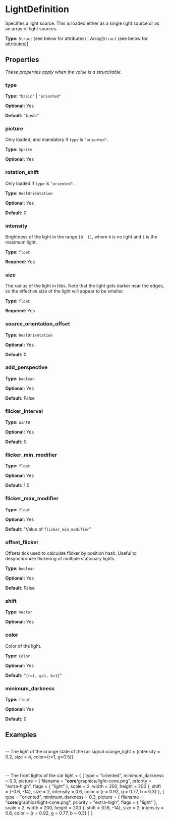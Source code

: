# LightDefinition

Specifies a light source. This is loaded either as a single light source or as an array of light sources.

**Type:** `Struct` (see below for attributes) | Array[`Struct` (see below for attributes)]

## Properties

*These properties apply when the value is a struct/table.*

### type

**Type:** `"basic"` | `"oriented"`

**Optional:** Yes

**Default:** "basic"

### picture

Only loaded, and mandatory if `type` is `"oriented"`.

**Type:** `Sprite`

**Optional:** Yes

### rotation_shift

Only loaded if `type` is `"oriented"`.

**Type:** `RealOrientation`

**Optional:** Yes

**Default:** 0

### intensity

Brightness of the light in the range `[0, 1]`, where `0` is no light and `1` is the maximum light.

**Type:** `float`

**Required:** Yes

### size

The radius of the light in tiles. Note that the light gets darker near the edges, so the effective size of the light will appear to be smaller.

**Type:** `float`

**Required:** Yes

### source_orientation_offset

**Type:** `RealOrientation`

**Optional:** Yes

**Default:** 0

### add_perspective

**Type:** `boolean`

**Optional:** Yes

**Default:** False

### flicker_interval

**Type:** `uint8`

**Optional:** Yes

**Default:** 0

### flicker_min_modifier

**Type:** `float`

**Optional:** Yes

**Default:** 1.0

### flicker_max_modifier

**Type:** `float`

**Optional:** Yes

**Default:** "Value of `flicker_min_modifier`"

### offset_flicker

Offsets tick used to calculate flicker by position hash. Useful to desynchronize flickering of multiple stationary lights.

**Type:** `boolean`

**Optional:** Yes

**Default:** False

### shift

**Type:** `Vector`

**Optional:** Yes

### color

Color of the light.

**Type:** `Color`

**Optional:** Yes

**Default:** "`{r=1, g=1, b=1}`"

### minimum_darkness

**Type:** `float`

**Optional:** Yes

**Default:** 0

## Examples

```
```
-- The light of the orange state of the rail signal
orange_light = {intensity = 0.2, size = 4, color={r=1, g=0.5}}
```
```

```
```
-- The front lights of the car
light =
{
  {
    type = "oriented",
    minimum_darkness = 0.3,
    picture =
    {
      filename = "__core__/graphics/light-cone.png",
      priority = "extra-high",
      flags = { "light" },
      scale = 2,
      width = 200,
      height = 200
    },
    shift = {-0.6, -14},
    size = 2,
    intensity = 0.6,
    color = {r = 0.92, g = 0.77, b = 0.3}
  },
  {
    type = "oriented",
    minimum_darkness = 0.3,
    picture =
    {
      filename = "__core__/graphics/light-cone.png",
      priority = "extra-high",
      flags = { "light" },
      scale = 2,
      width = 200,
      height = 200
    },
    shift = {0.6, -14},
    size = 2,
    intensity = 0.6,
    color = {r = 0.92, g = 0.77, b = 0.3}
  }
}
```
```

